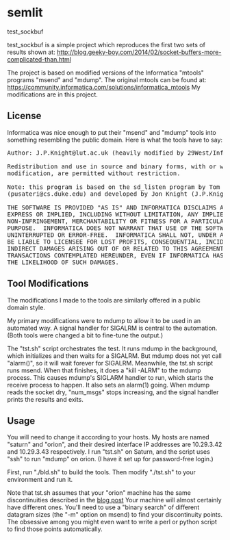 # semlit
test_sockbuf

test_sockbuf is a simple project which reproduces the first two sets of
results shown at:
http://blog.geeky-boy.com/2014/02/socket-buffers-more-complicated-than.html

The project is based on modified versions of the Informatica "mtools" programs
"msend" and "mdump".  The original mtools can be found at:
https://community.informatica.com/solutions/informatica_mtools
My modifications are in this project.

## License

Informatica was nice enough to put their "msend" and "mdump" tools
into something resembling the public domain.  Here is what the tools
have to say:

<pre>
Author: J.P.Knight@lut.ac.uk (heavily modified by 29West/Informatica)

Redistribution and use in source and binary forms, with or without
modification, are permitted without restriction.

Note: this program is based on the sd_listen program by Tom Pusateri
(pusateri@cs.duke.edu) and developed by Jon Knight (J.P.Knight@lut.ac.uk).

THE SOFTWARE IS PROVIDED "AS IS" AND INFORMATICA DISCLAIMS ALL WARRANTIES
EXPRESS OR IMPLIED, INCLUDING WITHOUT LIMITATION, ANY IMPLIED WARRANTIES OF
NON-INFRINGEMENT, MERCHANTABILITY OR FITNESS FOR A PARTICULAR
PURPOSE.  INFORMATICA DOES NOT WARRANT THAT USE OF THE SOFTWARE WILL BE
UNINTERRUPTED OR ERROR-FREE.  INFORMATICA SHALL NOT, UNDER ANY CIRCUMSTANCES,
BE LIABLE TO LICENSEE FOR LOST PROFITS, CONSEQUENTIAL, INCIDENTAL, SPECIAL OR
INDIRECT DAMAGES ARISING OUT OF OR RELATED TO THIS AGREEMENT OR THE
TRANSACTIONS CONTEMPLATED HEREUNDER, EVEN IF INFORMATICA HAS BEEN APPRISED OF
THE LIKELIHOOD OF SUCH DAMAGES.
</pre>

## Tool Modifications

The modifications I made to the tools are similarly offered in a
public domain style.

My primary modifications were to mdump to allow it to be used in an
automated way.  A signal handler for SIGALRM is central to the
automation.  (Both tools were changed a bit to fine-tune the output.)

The "tst.sh" script orchestrates the test.  It runs mdump in the background,
which initializes and then waits for a SIGALRM.  But mdump does not yet
call "alarm()", so it will wait forever for SIGALRM.  Meanwhile, the
tst.sh script runs msend.  When that finishes, it does a "kill -ALRM" to
the mdump process.  This causes mdump's SIGLARM handler to run, which
starts the receive process to happen.  It also sets an alarm(1) going.
When mdump reads the socket dry, "num_msgs" stops increasing, and the
signal handler prints the results and exits.

## Usage

You will need to change it according to your hosts.  My hosts are named
"saturn" and "orion", and their desired interface IP addresses are 10.29.3.42
and 10.29.3.43 respectively.  I run "tst.sh" on Saturn, and the script uses
"ssh" to run "mdump" on orion.  (I have it set up for password-free login.)

First, run "./bld.sh" to build the tools.  Then modify "./tst.sh" to your
environment and run it.

Note that tst.sh assumes that your "orion" machine has the same
discontinuities described in the
[blog post](http://blog.geeky-boy.com/2014/02/socket-buffers-more-complicated-than.html)
Your machine will almost certainly have different ones.  You'll need to
use a "binary search" of different datagram sizes (the "-m" option on msend)
to find your discontinuity points.
The obsessive among you might even want to write a perl or python script to
find those points automatically.
